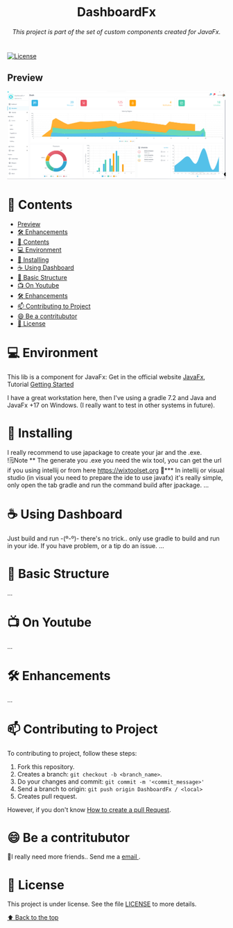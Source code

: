 <h1 align="center">DashboardFx</h1>
<h6 align="center"> This project is part of the set of custom components created for JavaFx. </h6>
<h1></h1>


[//]: # ([![News]&#40;https://img.shields.io/badge/News-1-brightgreen.svg?style=for-the-badge&#41;]&#40;http://gleidson28.blogspot.com&#41;)
[//]: # (![Version]&#40;https://img.shields.io/badge/Version-0.3.22-green.svg?style=for-the-badge&#41;)
[//]: # (![Build]&#40;https://img.shields.io/badge/Build-2.2.31+253-gold.svg?style=for-the-badge&#41;)
[//]: # ([![Release]&#40;https://img.shields.io/badge/Release-v2.2.25-green.svg?style=for-the-badge&#41;]&#40;https://github.com/gleidsonmt/GNDecorator/releases/tag/2.1.25&#41;)
[![License](https://img.shields.io/github/license/Gleidson28/GNDecorator.svg?style=for-the-badge)](https://github.com/gleidsonmt/GNDecorator/blob/master/LICENSE)


## Preview

<p align="center">
  <img src="./src/main/resources/io.github.gleidsonmt.dashboardfx/style/img/screen_dash.png"  />
</p>

# 📑 Contents

<!-- TOC -->
  * [Preview](#preview)
* [🛠 Enhancements](#-enhancements)
* [📑 Contents](#-contents)
* [💻 Environment](#-environment)
* [🚀 Installing](#-installing)
* [☕ Using Dashboard](#-using-dashboard)
* [🧬  Basic Structure](#-basic-structure)
* [📺 On Youtube](#-on-youtube)
* [🛠 Enhancements](#-enhancements)
* [📫 Contributing to Project](#-contributing-to-project)
* [😄 Be a contritubutor<br>](#-be-a-contritubutor-br)
* [📝 License](#-license)
<!-- TOC -->

# 💻 Environment

This lib is a component for JavaFx:   Get in the official website [JavaFx](https://openjfx.io/), Tutorial [Getting Started](https://openjfx.io/openjfx-docs/)

I have a great workstation here, then I've using a gradle 7.2 and Java and JavaFx +17 on Windows. (I really want to test in other systems in future).

# 🚀 Installing
I really recommend to use japackage to create your jar and the .exe. <br>
!🗒️Note ** The generate you .exe you need the wix tool, you can get the url if you using intellij or from here  https://wixtoolset.org 🥸***
In intellij or visual studio (in visual you need to prepare the  ide to use javafx) it's really simple, only open the tab gradle and run the command build after jpackage. 
...
# ☕ Using Dashboard       
Just build and run -(º-º)- there's no trick.. only use gradle to build and run in your ide.
If you have problem, or a tip do an issue.
...
# 🧬  Basic Structure
... 
# 📺 On Youtube
...
# 🛠 Enhancements
...

# 📫 Contributing to Project
<!---Se o seu README for longo ou se você tiver algum processo ou etapas específicas que deseja que os contribuidores sigam, considere a criação de um arquivo CONTRIBUTING.md separado--->
To contributing to project, follow these steps:

1. Fork this repository.
2. Creates a branch: `git checkout -b <branch_name>`.
3. Do your changes and commit: `git commit -m '<commit_message>'`
4. Send a branch to origin: `git push origin DashboardFx / <local>`
5. Creates pull request.

However, if you don't know [How to create a pull Request](https://help.github.com/en/github/collaborating-with-issues-and-pull-requests/creating-a-pull-request).

# 😄 Be a contritubutor<br>

🤖I really need more friends.. Send me a  <a href='mailto:gleidisonmt@gmail.com?subject=Hi, I see you need my help!.. I am here.'> email <a/>.

# 📝 License

This project is under license. See the file [LICENSE](LICENSE) to more details.

[⬆ Back to the top](#DashboardFx)<br>
